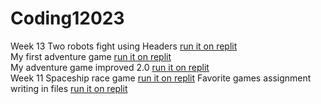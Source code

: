 # Coding12023

Week 13 Two robots fight using Headers [run it on replit](https://replit.com/@JusticeMurray1/HeadersAndSources?v=1)     
My first adventure game [run it on replit](https://replit.com/@JusticeMurray1/ADVENTURE)      
My adventure game improved 2.0 [run it on replit](https://replit.com/@JusticeMurray1/Adventure-20)      
Week 11 Spaceship race game [run it on replit](https://replit.com/@JusticeMurray1/W11-HW)
Favorite games assignment writing in files [run it on replit](https://replit.com/@JusticeMurray1/Favgames-assignment)   
